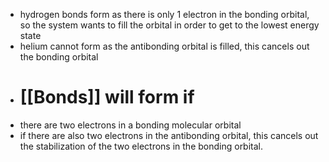- hydrogen bonds form as there is only 1 electron in the bonding orbital, so the system wants to fill the orbital in order to get to the lowest energy state
- helium cannot form as the antibonding orbital is filled, this cancels out the bonding orbital
- # [[Bonds]] will form if
- there are two electrons in a bonding molecular orbital
- if there are also two electrons in the antibonding orbital, this cancels out the stabilization of the two electrons in the bonding orbital. 